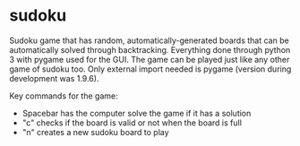 # sudoku
Sudoku game that has random, automatically-generated boards that can be automatically solved through backtracking. Everything done through python 3 with pygame used for the GUI. The game can be played just like any other game of sudoku too.
Only external import needed is pygame (version during development was 1.9.6).

Key commands for the game:
- Spacebar has the computer solve the game if it has a solution
- "c" checks if the board is valid or not when the board is full
- "n" creates a new sudoku board to play
